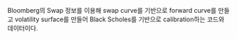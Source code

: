 Bloomberg의 Swap 정보를 이용해 swap curve를 기반으로 forward curve를 만들고 volatility surface를 만들어 Black Scholes를 기반으로 calibration하는 코드와 데이터이다.
